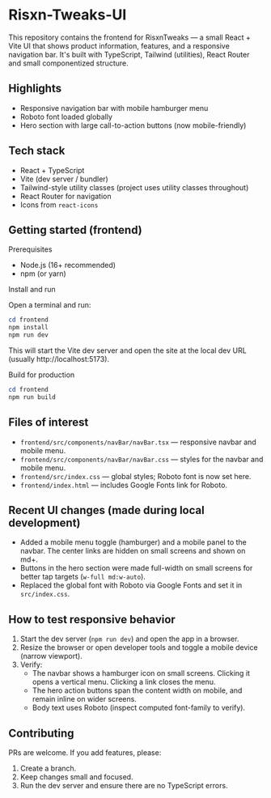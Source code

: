 # Risxn-Tweaks-UI

This repository contains the frontend for RisxnTweaks — a small React + Vite UI that shows product information, features, and a responsive navigation bar. It's built with TypeScript, Tailwind (utilities), React Router and small componentized structure.

## Highlights
- Responsive navigation bar with mobile hamburger menu
- Roboto font loaded globally
- Hero section with large call-to-action buttons (now mobile-friendly)

## Tech stack
- React + TypeScript
- Vite (dev server / bundler)
- Tailwind-style utility classes (project uses utility classes throughout)
- React Router for navigation
- Icons from `react-icons`

## Getting started (frontend)

Prerequisites
- Node.js (16+ recommended)
- npm (or yarn)

Install and run

Open a terminal and run:

```powershell
cd frontend
npm install
npm run dev
```

This will start the Vite dev server and open the site at the local dev URL (usually http://localhost:5173).

Build for production

```powershell
cd frontend
npm run build
```

## Files of interest
- `frontend/src/components/navBar/navBar.tsx` — responsive navbar and mobile menu.
- `frontend/src/components/navBar/navBar.css` — styles for the navbar and mobile menu.
- `frontend/src/index.css` — global styles; Roboto font is now set here.
- `frontend/index.html` — includes Google Fonts link for Roboto.

## Recent UI changes (made during local development)
- Added a mobile menu toggle (hamburger) and a mobile panel to the navbar. The center links are hidden on small screens and shown on md+.
- Buttons in the hero section were made full-width on small screens for better tap targets (`w-full md:w-auto`).
- Replaced the global font with Roboto via Google Fonts and set it in `src/index.css`.

## How to test responsive behavior

1. Start the dev server (`npm run dev`) and open the app in a browser.
2. Resize the browser or open developer tools and toggle a mobile device (narrow viewport).
3. Verify:
   - The navbar shows a hamburger icon on small screens. Clicking it opens a vertical menu. Clicking a link closes the menu.
   - The hero action buttons span the content width on mobile, and remain inline on wider screens.
   - Body text uses Roboto (inspect computed font-family to verify).

## Contributing
PRs are welcome. If you add features, please:

1. Create a branch.
2. Keep changes small and focused.
3. Run the dev server and ensure there are no TypeScript errors.
